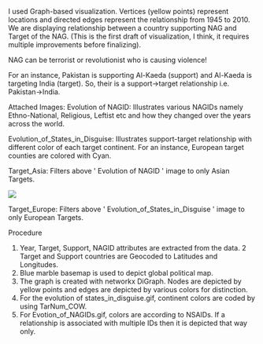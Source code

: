 I used Graph-based visualization. Vertices (yellow points) represent locations and directed edges represent the relationship from 1945 to 2010. We are displaying relationship between a country supporting NAG and Target of the NAG. (This is the first draft of visualization, I think, it requires multiple improvements before finalizing).

NAG can be terrorist or revolutionist who is causing violence! 

For an instance, Pakistan is supporting Al-Kaeda (support) and Al-Kaeda is targeting India (target). So, their is a support->target relationship i.e. Pakistan->India.


Attached Images:
Evolution of NAGID: Illustrates various NAGIDs namely Ethno-National, Religious, Leftist etc and how they changed over the years across the world.

Evolution_of_States_in_Disguise: Illustrates support-target relationship with different color of each target continent. For an instance, European target counties are colored with Cyan. 

Target_Asia: Filters above ' Evolution of NAGID ' image to only Asian Targets.

<img src='NAGIDs_Comp.gif'/>


Target_Europe: Filters above '  Evolution_of_States_in_Disguise  ' image to only European Targets.

Procedure 
1.    Year, Target, Support, NAGID attributes are extracted from the data. 
2     Target and Support countries are Geocoded to Latitudes and Longitudes. 
3.    Blue marble basemap is used to depict global political map.
4.    The graph is created with networkx DiGraph. Nodes are depicted by yellow points and edges are depicted by various colors for distinction.
5.    For the evolution of states_in_disguise.gif, continent colors are coded by using TarNum_COW.
6.    For Evotion_of_NAGIDs.gif, colors are according to NSAIDs. If a relationship is associated with multiple IDs then it is depicted that way only. 
